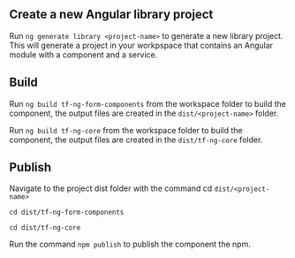 
## Create a new Angular library project

Run `ng generate library <project-name>` to generate a new library project. This will generate a project in your workpspace that contains an Angular module with a component and a service.  

## Build

Run `ng build tf-ng-form-components` from the workspace folder to build the component, the output files are created in the `dist/<project-name>` folder.

Run `ng build tf-ng-core` from the workspace folder to build the component, the output files are created in the `dist/tf-ng-core` folder.

## Publish

Navigate to the project dist folder with the command cd `dist/<project-name>`

`cd dist/tf-ng-form-components`


`cd dist/tf-ng-core`

Run the command `npm publish` to publish the component the npm.